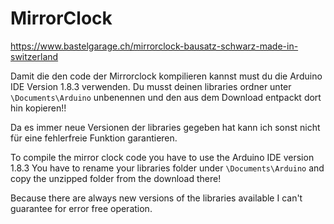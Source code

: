 # MirrorClock
https://www.bastelgarage.ch/mirrorclock-bausatz-schwarz-made-in-switzerland

Damit die den code der Mirrorclock kompilieren kannst must du die Arduino IDE Version 1.8.3 verwenden.
Du musst deinen libraries ordner unter `\Documents\Arduino` unbenennen und den aus dem Download entpackt dort hin kopieren!!

Da es immer neue Versionen der libraries gegeben hat kann ich sonst nicht für eine fehlerfreie Funktion garantieren.



To compile the mirror clock code you have to use the Arduino IDE version 1.8.3
You have to rename your libraries folder under `\Documents\Arduino` and copy the unzipped folder from the download there!

Because there are always new versions of the libraries available I can't guarantee for error free operation.
